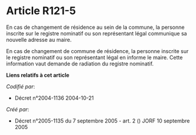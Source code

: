 # Article R121-5

En cas de changement de résidence au sein de la commune, la personne inscrite sur le registre nominatif ou son représentant
légal communique sa nouvelle adresse au maire.

En cas de changement de commune de résidence, la personne inscrite sur le registre nominatif ou son représentant légal en
informe le maire. Cette information vaut demande de radiation du registre nominatif.

**Liens relatifs à cet article**

_Codifié par_:

  - Décret n°2004-1136 2004-10-21

_Créé par_:

  - Décret n°2005-1135 du 7 septembre 2005 - art. 2 () JORF 10 septembre 2005
